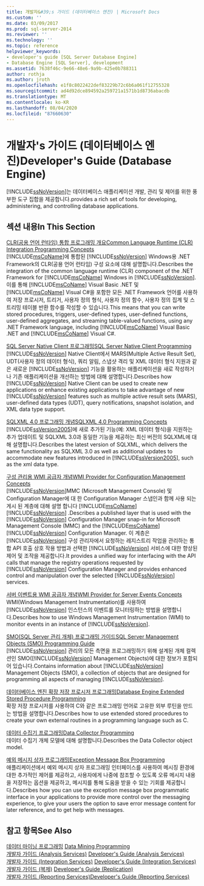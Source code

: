 ```yaml
---
title: 개발자&#39;s 가이드 (데이터베이스 엔진) | Microsoft Docs
ms.custom: ''
ms.date: 03/09/2017
ms.prod: sql-server-2014
ms.reviewer: ''
ms.technology: ''
ms.topic: reference
helpviewer_keywords:
- developer's guide [SQL Server Database Engine]
- Database Engine [SQL Server], development
ms.assetid: 7638f46c-9e66-48e6-9a9b-425e0b788311
author: rothja
ms.author: jroth
ms.openlocfilehash: e1f8c8022422def83229b72c6b6a061f12755328
ms.sourcegitcommit: ad4d92dce894592a259721a1571b1d8736abacdb
ms.translationtype: MT
ms.contentlocale: ko-KR
ms.lasthandoff: 08/04/2020
ms.locfileid: "87660630"
---
```

# <a name="developer39s-guide-database-engine"></a><span data-ttu-id="79889-102">개발자&#39;s 가이드 (데이터베이스 엔진)</span><span class="sxs-lookup"><span data-stu-id="79889-102">Developer&#39;s Guide (Database Engine)</span></span>
  [!INCLUDE[ssNoVersion](../includes/ssnoversion-md.md)]<span data-ttu-id="79889-103">는 데이터베이스 애플리케이션 개발, 관리 및 제어를 위한 풍부한 도구 집합을 제공합니다.</span><span class="sxs-lookup"><span data-stu-id="79889-103">provides a rich set of tools for developing, administering, and controlling database applications.</span></span>  
  
## <a name="in-this-section"></a><span data-ttu-id="79889-104">섹션 내용</span><span class="sxs-lookup"><span data-stu-id="79889-104">In This Section</span></span>  
 [<span data-ttu-id="79889-105">CLR&#40;공용 언어 런타임&#41; 통합 프로그래밍 개요</span><span class="sxs-lookup"><span data-stu-id="79889-105">Common Language Runtime &#40;CLR&#41; Integration Programming Concepts</span></span>](clr-integration/common-language-runtime-clr-integration-programming-concepts.md)  
 <span data-ttu-id="79889-106">[!INCLUDE[msCoName](../includes/msconame-md.md)]에 통합된 [!INCLUDE[ssNoVersion](../includes/ssnoversion-md.md)] Windows용 .NET Framework의 CLR(공용 언어 런타임) 구성 요소에 대해 설명합니다.</span><span class="sxs-lookup"><span data-stu-id="79889-106">Describes the integration of the common language runtime (CLR) component of the .NET Framework for [!INCLUDE[msCoName](../includes/msconame-md.md)] Windows in [!INCLUDE[ssNoVersion](../includes/ssnoversion-md.md)].</span></span> <span data-ttu-id="79889-107">이를 통해 [!INCLUDE[msCoName](../includes/msconame-md.md)] Visual Basic .NET 및 [!INCLUDE[msCoName](../includes/msconame-md.md)] Visual C#을 포함한 모든 .NET Framework 언어를 사용하여 저장 프로시저, 트리거, 사용자 정의 형식, 사용자 정의 함수, 사용자 정의 집계 및 스트리밍 테이블 반환 함수를 작성할 수 있습니다.</span><span class="sxs-lookup"><span data-stu-id="79889-107">This means that you can write stored procedures, triggers, user-defined types, user-defined functions, user-defined aggregates, and streaming table-valued functions, using any .NET Framework language, including [!INCLUDE[msCoName](../includes/msconame-md.md)] Visual Basic .NET and [!INCLUDE[msCoName](../includes/msconame-md.md)] Visual C#.</span></span>  
  
 [<span data-ttu-id="79889-108">SQL Server Native Client 프로그래밍</span><span class="sxs-lookup"><span data-stu-id="79889-108">SQL Server Native Client Programming</span></span>](native-client/sql-server-native-client-programming.md)  
 <span data-ttu-id="79889-109">[!INCLUDE[ssNoVersion](../includes/ssnoversion-md.md)] Native Client에서 MARS(Multiple Active Result Set), UDT(사용자 정의 데이터 형식), 쿼리 알림, 스냅샷 격리 및 XML 데이터 형식 지원과 같은 새로운 [!INCLUDE[ssNoVersion](../includes/ssnoversion-md.md)] 기능을 활용하는 애플리케이션을 새로 작성하거나 기존 애플리케이션을 개선하는 방법에 대해 설명합니다.</span><span class="sxs-lookup"><span data-stu-id="79889-109">Describes how [!INCLUDE[ssNoVersion](../includes/ssnoversion-md.md)] Native Client can be used to create new applications or enhance existing applications to take advantage of new [!INCLUDE[ssNoVersion](../includes/ssnoversion-md.md)] features such as multiple active result sets (MARS), user-defined data types (UDT), query notifications, snapshot isolation, and XML data type support.</span></span>  
  
 [<span data-ttu-id="79889-110">SQLXML 4.0 프로그래밍 개념</span><span class="sxs-lookup"><span data-stu-id="79889-110">SQLXML 4.0 Programming Concepts</span></span>](sqlxml/sqlxml-4-0-programming-concepts.md)  
 <span data-ttu-id="79889-111">[!INCLUDE[ssVersion2005](../includes/ssversion2005-md.md)]에 새로 추가된 기능(예: XML 데이터 형식)을 지원하는 추가 업데이트 및 SQLXML 3.0과 동일한 기능을 제공하는 최신 버전의 SQLXML에 대해 설명합니다.</span><span class="sxs-lookup"><span data-stu-id="79889-111">Describes the latest version of SQLXML, which delivers the same functionality as SQLXML 3.0 as well as additional updates to accommodate new features introduced in [!INCLUDE[ssVersion2005](../includes/ssversion2005-md.md)], such as the xml data type.</span></span>  
  
 [<span data-ttu-id="79889-112">구성 관리용 WMI 공급자 개념</span><span class="sxs-lookup"><span data-stu-id="79889-112">WMI Provider for Configuration Management Concepts</span></span>](wmi-provider-configuration/wmi-provider-for-configuration-management.md)  
 <span data-ttu-id="79889-113">[!INCLUDE[ssNoVersion](../includes/ssnoversion-md.md)]MMC (Microsoft Management Console) 및 Configuration Manager에 대 한 Configuration Manager 스냅인과 함께 사용 되는 게시 된 계층에 대해 설명 합니다 [!INCLUDE[msCoName](../includes/msconame-md.md)] [!INCLUDE[ssNoVersion](../includes/ssnoversion-md.md)] .</span><span class="sxs-lookup"><span data-stu-id="79889-113">Describes a published layer that is used with the [!INCLUDE[ssNoVersion](../includes/ssnoversion-md.md)] Configuration Manager snap-in for Microsoft Management Console (MMC) and the [!INCLUDE[msCoName](../includes/msconame-md.md)] [!INCLUDE[ssNoVersion](../includes/ssnoversion-md.md)] Configuration Manager.</span></span> <span data-ttu-id="79889-114">이 계층은 [!INCLUDE[ssNoVersion](../includes/ssnoversion-md.md)] 구성 관리자에서 요청하는 레지스트리 작업을 관리하는 통합 API 호출 상호 작용 방법과 선택한 [!INCLUDE[ssNoVersion](../includes/ssnoversion-md.md)] 서비스에 대한 향상된 제어 및 조작을 제공합니다.</span><span class="sxs-lookup"><span data-stu-id="79889-114">It provides a unified way for interfacing with the API calls that manage the registry operations requested by [!INCLUDE[ssNoVersion](../includes/ssnoversion-md.md)] Configuration Manager and provides enhanced control and manipulation over the selected [!INCLUDE[ssNoVersion](../includes/ssnoversion-md.md)] services.</span></span>  
  
 [<span data-ttu-id="79889-115">서버 이벤트용 WMI 공급자 개념</span><span class="sxs-lookup"><span data-stu-id="79889-115">WMI Provider for Server Events Concepts</span></span>](wmi-provider-server-events/wmi-provider-for-server-events-concepts.md)  
 <span data-ttu-id="79889-116">WMI(Windows Management Instrumentation)를 사용하여 [!INCLUDE[ssNoVersion](../includes/ssnoversion-md.md)] 인스턴스의 이벤트를 모니터링하는 방법을 설명합니다.</span><span class="sxs-lookup"><span data-stu-id="79889-116">Describes how to use Windows Management Instrumentation (WMI) to monitor events in an instance of [!INCLUDE[ssNoVersion](../includes/ssnoversion-md.md)].</span></span>  
  
 [<span data-ttu-id="79889-117">SMO&#40;SQL Server 관리 개체&#41; 프로그래밍 가이드</span><span class="sxs-lookup"><span data-stu-id="79889-117">SQL Server Management Objects &#40;SMO&#41; Programming Guide</span></span>](server-management-objects-smo/sql-server-management-objects-smo-programming-guide.md)  
 <span data-ttu-id="79889-118">[!INCLUDE[ssNoVersion](../includes/ssnoversion-md.md)] 관리의 모든 측면을 프로그래밍하기 위해 설계된 개체 컬렉션인 SMO([!INCLUDE[ssNoVersion](../includes/ssnoversion-md.md)] Management Objects)에 대한 정보가 포함되어 있습니다.</span><span class="sxs-lookup"><span data-stu-id="79889-118">Contains information about [!INCLUDE[ssNoVersion](../includes/ssnoversion-md.md)] Management Objects (SMO), a collection of objects that are designed for programming all aspects of managing [!INCLUDE[ssNoVersion](../includes/ssnoversion-md.md)].</span></span>  
  
 [<span data-ttu-id="79889-119">데이터베이스 엔진 확장 저장 프로시저 프로그래밍</span><span class="sxs-lookup"><span data-stu-id="79889-119">Database Engine Extended Stored Procedure Programming</span></span>](database-engine-extended-stored-procedure-programming.md)  
 <span data-ttu-id="79889-120">확장 저장 프로시저를 사용하여 C와 같은 프로그래밍 언어로 고유한 외부 루틴을 만드는 방법을 설명합니다.</span><span class="sxs-lookup"><span data-stu-id="79889-120">Describes how to use extended stored procedures to create your own external routines in a programming language such as C.</span></span>  
  
 [<span data-ttu-id="79889-121">데이터 수집기 프로그래밍</span><span class="sxs-lookup"><span data-stu-id="79889-121">Data Collector Programming</span></span>](../database-engine/dev-guide/data-collector-programming.md)  
 <span data-ttu-id="79889-122">데이터 수집기 개체 모델에 대해 설명합니다.</span><span class="sxs-lookup"><span data-stu-id="79889-122">Describes the Data Collector object model.</span></span>  
  
 [<span data-ttu-id="79889-123">예외 메시지 상자 프로그래밍</span><span class="sxs-lookup"><span data-stu-id="79889-123">Exception Message Box Programming</span></span>](../database-engine/dev-guide/exception-message-box-programming.md)  
 <span data-ttu-id="79889-124">애플리케이션에서 예외 메시지 상자 프로그래밍 인터페이스를 사용하여 메시징 환경에 대한 추가적인 제어를 제공하고, 사용자에게 나중에 참조할 수 있도록 오류 메시지 내용을 저장하는 옵션을 제공하고, 메시지를 통해 도움을 받을 수 있는 기회를 제공합니다.</span><span class="sxs-lookup"><span data-stu-id="79889-124">Describes how you can use the exception message box programmatic interface in your applications to provide more control over the messaging experience, to give your users the option to save error message content for later reference, and to get help with messages.</span></span>  
  
## <a name="see-also"></a><span data-ttu-id="79889-125">참고 항목</span><span class="sxs-lookup"><span data-stu-id="79889-125">See Also</span></span>  
 <span data-ttu-id="79889-126">[데이터 마이닝 프로그래밍](../analysis-services/dev-guide/data-mining-programming.md) </span><span class="sxs-lookup"><span data-stu-id="79889-126">[Data Mining Programming](../analysis-services/dev-guide/data-mining-programming.md) </span></span>  
 <span data-ttu-id="79889-127">[개발자 가이드 &#40;Analysis Services&#41;](https://docs.microsoft.com/analysis-services/analysis-services-developer-documentation) </span><span class="sxs-lookup"><span data-stu-id="79889-127">[Developer's Guide &#40;Analysis Services&#41;](https://docs.microsoft.com/analysis-services/analysis-services-developer-documentation) </span></span>  
 <span data-ttu-id="79889-128">[개발자 가이드 &#40;Integration Services&#41;](../integration-services/integration-services-developer-documentation.md) </span><span class="sxs-lookup"><span data-stu-id="79889-128">[Developer's Guide &#40;Integration Services&#41;](../integration-services/integration-services-developer-documentation.md) </span></span>  
 <span data-ttu-id="79889-129">[개발자 가이드 &#40;복제&#41;](replication/concepts/replication-developer-documentation.md) </span><span class="sxs-lookup"><span data-stu-id="79889-129">[Developer's Guide &#40;Replication&#41;](replication/concepts/replication-developer-documentation.md) </span></span>  
 [<span data-ttu-id="79889-130">개발자 가이드 &#40;Reporting Services&#41;</span><span class="sxs-lookup"><span data-stu-id="79889-130">Developer's Guide &#40;Reporting Services&#41;</span></span>](../reporting-services/reporting-services-developer-documentation.md)  
  
  
